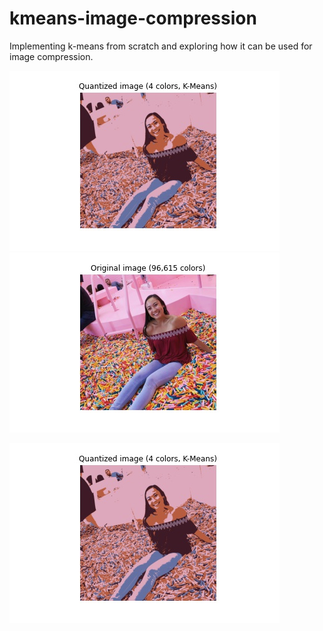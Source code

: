 # kmeans-image-compression
Implementing k-means from scratch and exploring how it can be used for image compression.

<img src = "images/sprinkles_4colors.jpg" /> <img src = "images/sprinkles_og.jpg" />


![](https://github.com/amtan20/kmeans-image-compression/blob/main/images/sprinkles_quantized_images.jpg)
